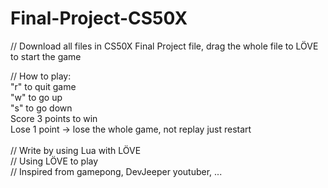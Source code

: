 # Final-Project-CS50X
// Download all files in CS50X Final Project file, drag the whole file to LÖVE to start the game

// How to play: <br/>
"r" to quit game <br/>
"w" to go up <br/>
"s" to go down <br/>
Score 3 points to win <br/>
Lose 1 point -> lose the whole game, not replay just restart <br/>
<br/>
// Write by using Lua with LÖVE <br/>
// Using LÖVE to play <br/>
// Inspired from gamepong, DevJeeper youtuber, ... <br/>
